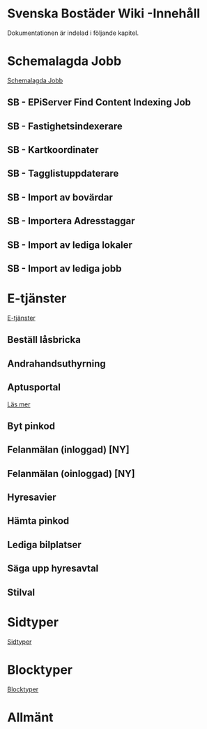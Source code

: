 <!-- TITLE: Svenska Bostäder Wiki -->
<!-- SUBTITLE: Dokumentation av SvenskaBostäder.se -->

# Svenska Bostäder Wiki -Innehåll
Dokumentationen är indelad i följande kapitel.
# Schemalagda Jobb
[Schemalagda Jobb](http://mywiki/schemalagda-jobb#schemalagda-jobb)
## SB - EPiServer Find Content Indexing Job

## SB - Fastighetsindexerare

## SB - Kartkoordinater

## SB - Tagglistuppdaterare

## SB - Import av bovärdar

## SB - Importera Adresstaggar

## SB - Import av lediga lokaler

## SB - Import av lediga jobb
# E-tjänster
[E-tjänster](http://mywiki/e-tjanster#e-tjanster)
## Beställ låsbricka

## Andrahandsuthyrning

## Aptusportal
[Läs mer](/e-tjanster/aptus-portal)

## Byt pinkod

## Felanmälan (inloggad) [NY]

## Felanmälan (oinloggad) [NY]

## Hyresavier

## Hämta pinkod

## Lediga bilplatser

## Säga upp hyresavtal

## Stilval
# Sidtyper
[Sidtyper](http://mywiki/sidtyper#sidtyper)
# Blocktyper
[Blocktyper](http://mywiki/blocktyper#blocktyper)
# Allmänt